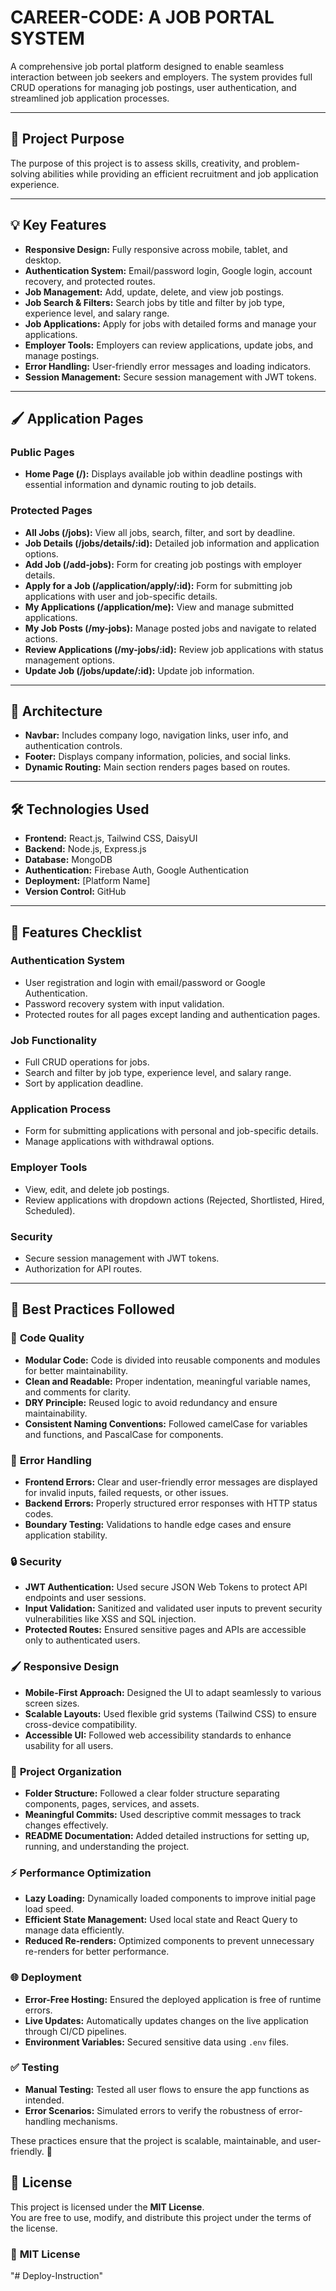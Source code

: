 # CAREER-CODE: A JOB PORTAL SYSTEM

A comprehensive job portal platform designed to enable seamless interaction between job seekers and employers. The system provides full CRUD operations for managing job postings, user authentication, and streamlined job application processes.

---

## 🌟 **Project Purpose**
The purpose of this project is to assess skills, creativity, and problem-solving abilities while providing an efficient recruitment and job application experience.

---


## 💡 **Key Features**
- **Responsive Design:** Fully responsive across mobile, tablet, and desktop.
- **Authentication System:** Email/password login, Google login, account recovery, and protected routes.
- **Job Management:** Add, update, delete, and view job postings.
- **Job Search & Filters:** Search jobs by title and filter by job type, experience level, and salary range.
- **Job Applications:** Apply for jobs with detailed forms and manage your applications.
- **Employer Tools:** Employers can review applications, update jobs, and manage postings.
- **Error Handling:** User-friendly error messages and loading indicators.
- **Session Management:** Secure session management with JWT tokens.

---

## 🖌️ **Application Pages**

### Public Pages
- **Home Page (/):** Displays available job within deadline postings with essential information and dynamic routing to job details.
  
### Protected Pages
- **All Jobs (/jobs):** View all jobs, search, filter, and sort by deadline.
- **Job Details (/jobs/details/:id):** Detailed job information and application options.
- **Add Job (/add-jobs):** Form for creating job postings with employer details.
- **Apply for a Job (/application/apply/:id):** Form for submitting job applications with user and job-specific details.
- **My Applications (/application/me):** View and manage submitted applications.
- **My Job Posts (/my-jobs):** Manage posted jobs and navigate to related actions.
- **Review Applications (/my-jobs/:id):** Review job applications with status management options.
- **Update Job (/jobs/update/:id):** Update job information.

---

## 📂 **Architecture**
- **Navbar:** Includes company logo, navigation links, user info, and authentication controls.
- **Footer:** Displays company information, policies, and social links.
- **Dynamic Routing:** Main section renders pages based on routes.

---

## 🛠️ **Technologies Used**
- **Frontend:** React.js, Tailwind CSS, DaisyUI
- **Backend:** Node.js, Express.js
- **Database:** MongoDB
- **Authentication:** Firebase Auth, Google Authentication
- **Deployment:** [Platform Name]
- **Version Control:** GitHub

---

## 🚀 **Features Checklist**
### **Authentication System**
- User registration and login with email/password or Google Authentication.
- Password recovery system with input validation.
- Protected routes for all pages except landing and authentication pages.

### **Job Functionality**
- Full CRUD operations for jobs.
- Search and filter by job type, experience level, and salary range.
- Sort by application deadline.

### **Application Process**
- Form for submitting applications with personal and job-specific details.
- Manage applications with withdrawal options.

### **Employer Tools**
- View, edit, and delete job postings.
- Review applications with dropdown actions (Rejected, Shortlisted, Hired, Scheduled).

### **Security**
- Secure session management with JWT tokens.
- Authorization for API routes.

---
## 📜 **Best Practices Followed**

### 🧹 **Code Quality**
- **Modular Code:** Code is divided into reusable components and modules for better maintainability.
- **Clean and Readable:** Proper indentation, meaningful variable names, and comments for clarity.
- **DRY Principle:** Reused logic to avoid redundancy and ensure maintainability.
- **Consistent Naming Conventions:** Followed camelCase for variables and functions, and PascalCase for components.

### 🚦 **Error Handling**
- **Frontend Errors:** Clear and user-friendly error messages are displayed for invalid inputs, failed requests, or other issues.
- **Backend Errors:** Properly structured error responses with HTTP status codes.
- **Boundary Testing:** Validations to handle edge cases and ensure application stability.

### 🔒 **Security**
- **JWT Authentication:** Used secure JSON Web Tokens to protect API endpoints and user sessions.
- **Input Validation:** Sanitized and validated user inputs to prevent security vulnerabilities like XSS and SQL injection.
- **Protected Routes:** Ensured sensitive pages and APIs are accessible only to authenticated users.

### 🖌️ **Responsive Design**
- **Mobile-First Approach:** Designed the UI to adapt seamlessly to various screen sizes.
- **Scalable Layouts:** Used flexible grid systems (Tailwind CSS) to ensure cross-device compatibility.
- **Accessible UI:** Followed web accessibility standards to enhance usability for all users.

### 📂 **Project Organization**
- **Folder Structure:** Followed a clear folder structure separating components, pages, services, and assets.
- **Meaningful Commits:** Used descriptive commit messages to track changes effectively.
- **README Documentation:** Added detailed instructions for setting up, running, and understanding the project.

### ⚡ **Performance Optimization**
- **Lazy Loading:** Dynamically loaded components to improve initial page load speed.
- **Efficient State Management:** Used local state and React Query to manage data efficiently.
- **Reduced Re-renders:** Optimized components to prevent unnecessary re-renders for better performance.

### 🌐 **Deployment**
- **Error-Free Hosting:** Ensured the deployed application is free of runtime errors.
- **Live Updates:** Automatically updates changes on the live application through CI/CD pipelines.
- **Environment Variables:** Secured sensitive data using `.env` files.

### ✅ **Testing**
- **Manual Testing:** Tested all user flows to ensure the app functions as intended.
- **Error Scenarios:** Simulated errors to verify the robustness of error-handling mechanisms.

These practices ensure that the project is scalable, maintainable, and user-friendly. 🚀
## 📜 **License**

This project is licensed under the **MIT License**.  
You are free to use, modify, and distribute this project under the terms of the license.

### 📄 **MIT License**

"# Deploy-Instruction" 

